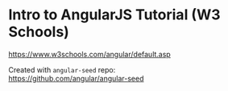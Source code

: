 # Intro to AngularJS Tutorial (W3 Schools)
https://www.w3schools.com/angular/default.asp

Created with `angular-seed` repo:   
https://github.com/angular/angular-seed
